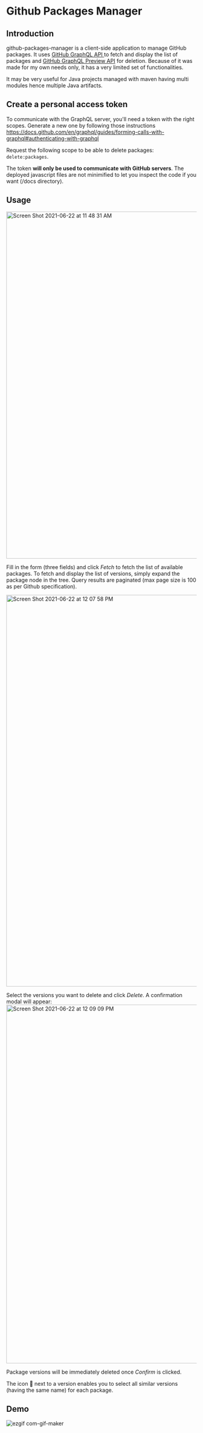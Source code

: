 # Github Packages Manager

## Introduction

github-packages-manager is a client-side application to manage GitHub packages. It uses [GitHub GraphQL API
](https://docs.github.com/en/graphql) to fetch and display the list of packages and [GitHub GraphQL Preview API](https://docs.github.com/en/enterprise-server@3.0/packages/learn-github-packages/deleting-a-package#deleting-a-version-of-a-private-package-with-graphql)
for deletion. Because of it was made for my own needs only, it has a very limited set of functionalities.

It may be very useful for Java projects managed with maven having multi modules hence multiple Java artifacts. 

## Create a personal access token
To communicate with the GraphQL server, you'll need a token with the right scopes. Generate a new one by following those instructions https://docs.github.com/en/graphql/guides/forming-calls-with-graphql#authenticating-with-graphql

Request the following scope to be able to delete packages: `delete:packages`. 

The token **will only be used to communicate with GitHub servers**. The deployed javascript files are not minimified to let you inspect the code if you want (/docs directory).

## Usage

<img width="917" alt="Screen Shot 2021-06-22 at 11 48 31 AM" src="https://user-images.githubusercontent.com/5783183/122885506-33830100-d350-11eb-84b6-087e434f4d82.png">

Fill in the form (three fields) and click _Fetch_ to fetch the list of available packages. To fetch and display the list of versions, simply expand the package node
in the tree. Query results are paginated (max page size is 100 as per Github specification).

<img width="1035" alt="Screen Shot 2021-06-22 at 12 07 58 PM" src="https://user-images.githubusercontent.com/5783183/122888063-8bbb0280-d352-11eb-85f6-4d571434e147.png">

Select the versions you want to delete and click _Delete_. A confirmation modal will appear:
<img width="948" alt="Screen Shot 2021-06-22 at 12 09 09 PM" src="https://user-images.githubusercontent.com/5783183/122888405-e6ecf500-d352-11eb-985a-337b947b3173.png">

Package versions will be immediately deleted once _Confirm_ is clicked.

The icon :checkered_flag: next to a version enables you to select all similar versions (having the same name) for each package.

## Demo
![ezgif com-gif-maker](https://user-images.githubusercontent.com/5783183/123049621-ce431480-d410-11eb-89ee-6c913398a004.gif)

